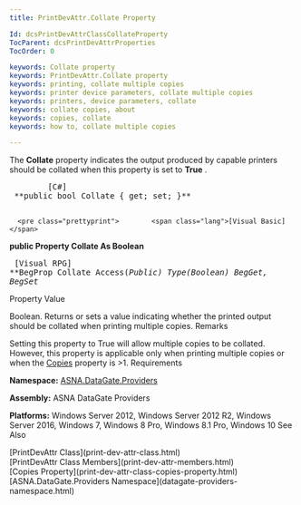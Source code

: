 ```yaml
---
title: PrintDevAttr.Collate Property

Id: dcsPrintDevAttrClassCollateProperty
TocParent: dcsPrintDevAttrProperties
TocOrder: 0

keywords: Collate property
keywords: PrintDevAttr.Collate property
keywords: printing, collate multiple copies
keywords: printer device parameters, collate multiple copies
keywords: printers, device parameters, collate
keywords: collate copies, about
keywords: copies, collate
keywords: how to, collate multiple copies

---
```


The **Collate** property indicates the output produced by capable printers should be collated when this property is set to **True** .
<pre class="prettyprint">        <span class="lang">[C#]</span>
 **public bool Collate { get; set; }** 
      </pre>
      <pre class="prettyprint">        <span class="lang">[Visual Basic] </span>
 **public Property Collate As Boolean** 
      </pre>
      <pre class="prettyprint">        <span class="lang">[Visual RPG]</span>
 **BegProp Collate Access(*Public) Type(*Boolean)
   BegGet,   BegSet** 
      </pre>

Property Value

Boolean. Returns or sets a value indicating whether the printed output should be collated when printing multiple copies. 
Remarks

Setting this property to True will allow multiple copies to be collated. However, this property is applicable only when printing multiple copies or when the [Copies](print-dev-attr-class-copies-property.html) property is &gt;1.
Requirements

**Namespace:** [ ASNA.DataGate.Providers](datagate-providers-namespace.html) 

**Assembly:** ASNA DataGate Providers

**Platforms:** Windows Server 2012, Windows Server 2012 R2, Windows Server 2016, Windows 7, Windows 8 Pro, Windows 8.1 Pro, Windows 10
See Also

<dl />
      [PrintDevAttr Class](print-dev-attr-class.html)
      <br />
      [PrintDevAttr Class Members](print-dev-attr-members.html)
      <br />
      [Copies Property](print-dev-attr-class-copies-property.html)
      <br />
      [ASNA.DataGate.Providers Namespace](datagate-providers-namespace.html)

